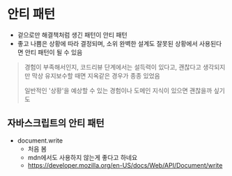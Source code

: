 # 안티 패턴

- 겉으로만 해결책처럼 생긴 패턴이 안티 패턴
- 좋고 나쁨은 상황에 따라 결정되며, 소위 완벽한 설계도 잘못된 상황에서 사용된다면 안티 패턴이 될 수 있음

> 경험이 부족해서인지, 코드리뷰 단계에서는 설득력이 있다고, 괜찮다고 생각되지만 막상 유지보수할 때면 지옥같은 경우가 종종 있었음
>
> 일반적인 '상황'을 예상할 수 있는 경험이나 도메인 지식이 있으면 괜찮을까 싶기도

## 자바스크립트의 안티 패턴

- document.write
  - 처음 봄
  - mdn에서도 사용하지 않는게 좋다고 하네요
  - https://developer.mozilla.org/en-US/docs/Web/API/Document/write

